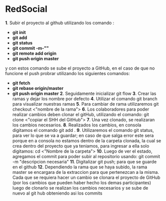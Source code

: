# RedSocial
**1**. Subir el proyecto al github utilizando los comando :
-	**git init**
- 	**git add**
-	**git status**
-	**git commit -m-""**
-	**git remote add origin <direccion de donde esta creado el proyecto del gitHub>**
-	**git push origin master** 
  
y con estos comando se sube el proyecto a GitHub, en el caso de que no funcione el push
probrar utilizando los siguientes comandos: 
  
-	**git fetch**
-	**git rebase origin/master**
-	**git push origin master**
**2**. Seguidamente inicializar git flow
**3**. Crear las ramas y dejar los nombre por defecto 
**4**. Utilizar el comando git branch para visualizar nuestras ramas 
**5**. Para cambiar de rama utilizaremos git checkout <"nombre de la rama">
**6**. Los colaboradores para poder realizar cambios deben clonar el gitHub, utilizando el comando: git clone <"copiar el SHH del GitHub">
**7**. Una vez clonado, se realizaran los cambios necesarios.
**8**. Realizados los cambios, en consola digitamos el comando git add .
**9**. Utilizaremos el comando git status, para ver lo que se va a guardar; en caso de que salga error este sera porque en a consola no estamos dentro
de la carpeta clonada, la cual se crea dentro del proyecto que ya teniamos, para ingresar a ella solo digitamos: cd <"Nombre de la carpeta">
**10**. Luego de ver el estado, agregamos el commit para poder subir al repositorio usando: git commit -m "descripcion necesaria"
**11**. Digitalizar git push; para que se guarde en el github
**12**. Dependiendo la rama que se haya subido, la rama master se encargara de la extraccion para que pertenezcan a la misma.
Cada que se requiera hacer un cambio se clonara el proyecto de GitHub (por los cambios que pueden haber hecho los demas participantes)
luego de clonarlo se realizan los cambios necesarios y se sube de nuevo al git hub obteniendo asi los commits

